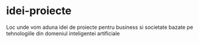 # idei-proiecte
Loc unde vom aduna idei de proiecte pentru business si societate bazate pe tehnologiile din domeniul inteligentei artificiale
